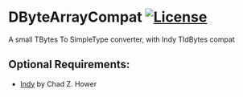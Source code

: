 [license]: https://tldrlegal.com/l/mit

# DByteArrayCompat [![License](http://img.shields.io/badge/license-MIT-lightgrey.svg?style=flat)][License]
A small TBytes To SimpleType converter, with Indy TIdBytes compat

## Optional Requirements:
- [Indy](http://www.indyproject.org/index.en.aspx) by Chad Z. Hower

